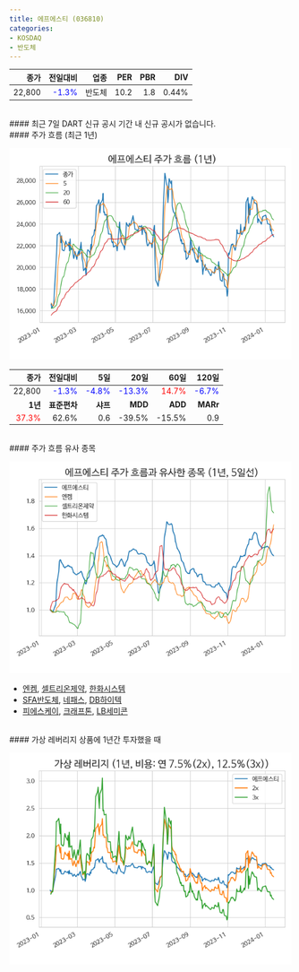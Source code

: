 ```yaml
---
title: 에프에스티 (036810)
categories:
- KOSDAQ
- 반도체
---
```


|**종가**|**전일대비**|**업종**|**PER**|**PBR**|**DIV**|
|-------:|-----------:|-------:|------:|------:|------:|
|22,800|<span style="color: blue">-1.3%</span>|반도체|10.2|1.8|0.44%|

<!-- more -->

<br>
#### 최근 7일 DART 신규 공시
기간 내 신규 공시가 없습니다.

<br>
#### 주가 흐름 (최근 1년)

![036810](/assets/images/stock/036810.png)

|**종가**|**전일대비**|**5일**|**20일**|**60일**|**120일**|
|---:|-------:|--:|---:|---:|----:|
|22,800|<span style="color: blue">-1.3%</span>|<span style="color: blue">-4.8%</span>|<span style="color: blue">-13.3%</span>|<span style="color: red">14.7%</span>|<span style="color: blue">-6.7%</span>|
|**1년**|**표준편차**|**샤프**|**MDD**|**ADD**|**MARr**|
|<span style="color: red">37.3%</span>|62.6%|0.6|-39.5%|-15.5%|0.9|

<br>
#### 주가 흐름 유사 종목

![036810](/assets/images/stock/036810_corr.png)

- [엔켐](/348370/), [셀트리온제약](/068760/), [한화시스템](/272210/)
- [SFA반도체](/036540/), [네패스](/033640/), [DB하이텍](/000990/)
- [피에스케이](/319660/), [크래프톤](/259960/), [LB세미콘](/061970/)

<br>
#### 가상 레버리지 상품에 1년간 투자했을 때

![036810](/assets/images/stock/036810_2x.png)

[^corr]: 상관계수를 이용하여 분석하였습니다.